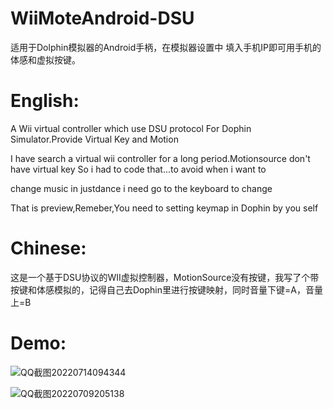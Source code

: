 # WiiMoteAndroid-DSU
适用于Dolphin模拟器的Android手柄，在模拟器设置中
填入手机IP即可用手机的体感和虚拟按键。
<h1>English:</h1>	

A Wii virtual controller which use DSU protocol For Dophin Simulator.Provide Virtual Key and Motion   

I have search a virtual wii controller for a long period.Motionsource don't have virtual key So i had to code that...to avoid  when i want to   

change music in justdance i need  go to the keyboard to change   

That is preview,Remeber,You need to setting keymap in Dophin by you self  

<h1>Chinese:</h1>	
这是一个基于DSU协议的WII虚拟控制器，MotionSource没有按键，我写了个带按键和体感模拟的，记得自己去Dophin里进行按键映射，同时音量下键=A，音量上=B
<h1>Demo:</h1>	

![QQ截图20220714094344](https://user-images.githubusercontent.com/98201865/178869279-9e345880-e555-4c47-92bc-c66dcb02b517.png)


![QQ截图20220709205138](https://user-images.githubusercontent.com/98201865/178106719-56795766-5e85-4223-89df-4518d27786b9.png)
